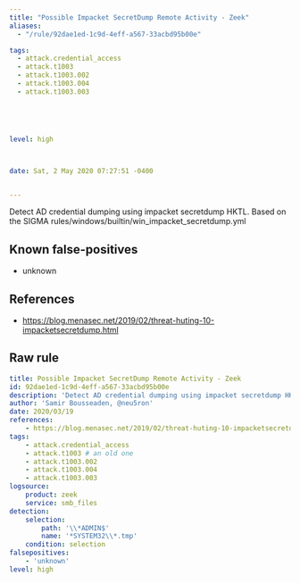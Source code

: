 ```yaml
---
title: "Possible Impacket SecretDump Remote Activity - Zeek"
aliases:
  - "/rule/92dae1ed-1c9d-4eff-a567-33acbd95b00e"

tags:
  - attack.credential_access
  - attack.t1003
  - attack.t1003.002
  - attack.t1003.004
  - attack.t1003.003





level: high



date: Sat, 2 May 2020 07:27:51 -0400


---
```


Detect AD credential dumping using impacket secretdump HKTL. Based on the SIGMA rules/windows/builtin/win_impacket_secretdump.yml

<!--more-->


## Known false-positives

* unknown



## References

* https://blog.menasec.net/2019/02/threat-huting-10-impacketsecretdump.html


## Raw rule
```yaml
title: Possible Impacket SecretDump Remote Activity - Zeek
id: 92dae1ed-1c9d-4eff-a567-33acbd95b00e
description: 'Detect AD credential dumping using impacket secretdump HKTL. Based on the SIGMA rules/windows/builtin/win_impacket_secretdump.yml'
author: 'Samir Bousseaden, @neu5ron'
date: 2020/03/19
references:
    - https://blog.menasec.net/2019/02/threat-huting-10-impacketsecretdump.html
tags:
    - attack.credential_access
    - attack.t1003 # an old one
    - attack.t1003.002
    - attack.t1003.004
    - attack.t1003.003
logsource:
    product: zeek
    service: smb_files
detection:
    selection:
        path: '\\*ADMIN$'
        name: '*SYSTEM32\\*.tmp'
    condition: selection
falsepositives:
    - 'unknown'
level: high

```

